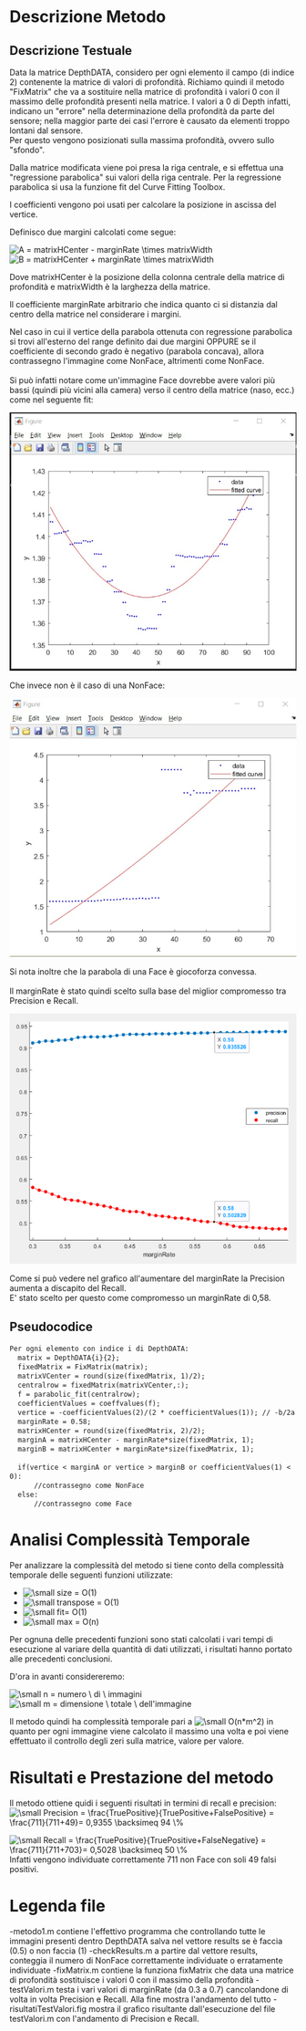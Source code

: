 # Descrizione Metodo
## Descrizione Testuale
Data la matrice DepthDATA, considero per ogni elemento il campo (di indice 2) contenente la matrice di valori di profondità.
Richiamo quindi il metodo "FixMatrix" che va a sostituire nella matrice di profondità i valori 0 con il massimo delle profondità presenti nella matrice.
I valori a 0 di Depth infatti, indicano un "errore" nella determinazione della profondità da parte del sensore; nella maggior parte dei casi l'errore è causato da elementi troppo lontani dal sensore. <br/> Per questo vengono posizionati sulla massima profondità, ovvero sullo "sfondo".

Dalla matrice modificata viene poi presa la riga centrale, e si effettua una "regressione parabolica" sui valori della riga centrale.
Per la regressione parabolica si usa la funzione fit del Curve Fitting Toolbox.

I coefficienti vengono poi usati per calcolare la posizione in ascissa del vertice.

Definisco due margini calcolati come segue:

<img src="https://latex.codecogs.com/svg.image?A&space;=&space;matrixHCenter&space;-&space;marginRate&space;\times&space;matrixWidth" title="A = matrixHCenter - marginRate \times matrixWidth" />

<img src="https://latex.codecogs.com/svg.image?B&space;=&space;matrixHCenter&space;&plus;&space;marginRate&space;\times&space;matrixWidth" title="B = matrixHCenter + marginRate \times matrixWidth" />

Dove matrixHCenter è la posizione della colonna centrale della matrice di profondità e matrixWidth è la larghezza della matrice.

Il coefficiente marginRate arbitrario che indica quanto ci si distanzia dal centro della matrice nel considerare i margini.

Nel caso in cui il vertice della parabola ottenuta con regressione parabolica si trovi all'esterno del range definito dai due margini OPPURE se il coefficiente di secondo grado è negativo (parabola concava), allora contrassegno l'immagine come NonFace, altrimenti come NonFace.
<br/><br/>
Si può infatti notare come un'immagine Face dovrebbe avere valori più bassi (quindi più vicini alla
camera) verso il centro della matrice (naso, ecc.) come nel seguente fit: 

<img src="https://github.com/marcatofrancesco/reduction-false-positive/raw/main/images/mail1.jpg">

Che invece non è il caso di una NonFace: 

<img src="https://github.com/marcatofrancesco/reduction-false-positive/raw/main/images/mail2.jpg">

Si nota inoltre che la parabola di una Face è giocoforza convessa.
<br/><br/>
Il marginRate è stato quindi scelto sulla base del miglior compromesso tra Precision e Recall.

<img src="https://github.com/marcatofrancesco/reduction-false-positive/raw/main/images/testingGraph.png">

Come si può vedere nel grafico all'aumentare del marginRate la Precision aumenta a discapito del Recall.<br/>
E' stato scelto per questo come compromesso un marginRate di 0,58.



## Pseudocodice
```
Per ogni elemento con indice i di DepthDATA:
  matrix = DepthDATA{i}{2}; 
  fixedMatrix = FixMatrix(matrix);
  matrixVCenter = round(size(fixedMatrix, 1)/2);
  centralrow = fixedMatrix(matrixVCenter,:);
  f = parabolic_fit(centralrow);
  coefficientValues = coeffvalues(f);
  vertice = -coefficientValues(2)/(2 * coefficientValues(1)); // -b/2a
  marginRate = 0.58;
  matrixHCenter = round(size(fixedMatrix, 2)/2);
  marginA = matrixHCenter - marginRate*size(fixedMatrix, 1);
  marginB = matrixHCenter + marginRate*size(fixedMatrix, 1);
  
  if(vertice < marginA or vertice > marginB or coefficientValues(1) < 0):
      //contrassegno come NonFace
  else:
      //contrassegno come Face
```

# Analisi Complessità Temporale
Per analizzare la complessità del metodo si tiene conto della complessità temporale delle seguenti funzioni utilizzate:
- <img src="https://latex.codecogs.com/svg.latex?\small&space;size&space;=&space;O(1)" title="\small size = O(1)" />
- <img src="https://latex.codecogs.com/svg.latex?\small&space;transpose&space;=&space;O(1)" title="\small transpose = O(1)" />
- <img src="https://latex.codecogs.com/svg.latex?\small&space;fit=&space;O(1)" title="\small fit= O(1)" />
- <img src="https://latex.codecogs.com/svg.latex?\small&space;max&space;=&space;O(n)" title="\small max = O(n)" />

Per ognuna delle precedenti funzioni sono stati calcolati i vari tempi di esecuzione al variare della quantità di dati utilizzati, i risultati hanno portato alle precedenti conclusioni.

D'ora in avanti considereremo: 

<img src="https://latex.codecogs.com/svg.latex?\small&space;n&space;=&space;numero&space;\&space;di&space;\&space;immagini" title="\small n = numero \ di \ immagini" />    

<img src="https://latex.codecogs.com/svg.latex?\small&space;m&space;=&space;dimensione&space;\&space;totale&space;\&space;dell'immagine" title="\small m = dimensione \ totale \ dell'immagine" />

Il metodo quindi ha complessità temporale pari a  <img src="https://latex.codecogs.com/svg.latex?\small&space;O(n*m^2)" title="\small O(n*m^2)" />  in quanto per ogni immagine viene calcolato il massimo una volta e poi viene effettuato il controllo degli zeri sulla matrice, valore per valore.

# Risultati e Prestazione del metodo
Il metodo ottiene quidi i seguenti risultati in termini di recall e precision:
<img src="https://latex.codecogs.com/svg.latex?\small&space;Precision&space;=&space;\frac{TruePositive}{TruePositive&plus;FalsePositive}&space;=&space;\frac{711}{711&plus;49}=&space;0,9355&space;\backsimeq&space;94&space;\%" title="\small Precision = \frac{TruePositive}{TruePositive+FalsePositive} = \frac{711}{711+49}= 0,9355 \backsimeq 94 \%" />


<img src="https://latex.codecogs.com/svg.latex?\small&space;Recall&space;=&space;\frac{TruePositive}{TruePositive&plus;FalseNegative}&space;=&space;\frac{711}{711&plus;703}=&space;0,5028&space;\backsimeq&space;50&space;\%" title="\small Recall = \frac{TruePositive}{TruePositive+FalseNegative} = \frac{711}{711+703}= 0,5028 \backsimeq 50 \%" />
Infatti vengono individuate correttamente 711 non Face con soli 49 falsi positivi.

# Legenda file

-metodo1.m contiene l'effettivo programma che controllando tutte le immagini presenti dentro DepthDATA salva nel vettore results se è faccia (0.5) o non faccia (1)
-checkResults.m a partire dal vettore results, conteggia il numero di NonFace correttamente individuate o erratamente individuate
-fixMatrix.m contiene la funziona fixMatrix che data una matrice di profondità sostituisce i valori 0 con il massimo della profondità
-testValori.m testa i vari valori di marginRate (da 0.3 a 0.7) cancolandone di volta in volta Precision e Recall. Alla fine mostra l'andamento del tutto
-risultatiTestValori.fig mostra il grafico risultante dall'esecuzione del file testValori.m con l'andamento di Precision e Recall.
